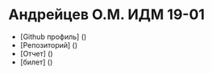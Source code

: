 Андрейцев О.М. ИДМ 19-01
=====================
* [Github профиль] ()
* [Репозиторий] ()
* [Отчет] ()
* [билет] ()
